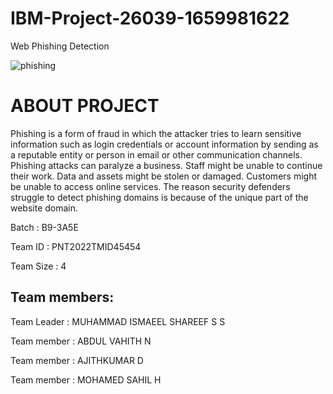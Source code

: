 # IBM-Project-26039-1659981622
Web Phishing Detection




![phishing](https://kratikal.com/blog/wp-content/uploads/2019/10/phishing2.jpg)

# ABOUT PROJECT

Phishing is a form of fraud in which the attacker tries to learn sensitive
information such as login credentials or account information by sending as a
reputable entity or person in email or other communication channels.
Phishing attacks can paralyze a business. Staff might be unable to continue
their work. Data and assets might be stolen or damaged. Customers might
be unable to access online services. The reason security defenders struggle
to detect phishing domains is because of the unique part of the website
domain.

Batch : B9-3A5E

Team ID : PNT2022TMID45454

Team Size : 4

## Team members:

Team Leader : MUHAMMAD ISMAEEL SHAREEF S S

Team member : ABDUL VAHITH N

Team member : AJITHKUMAR D

Team member : MOHAMED SAHIL H

